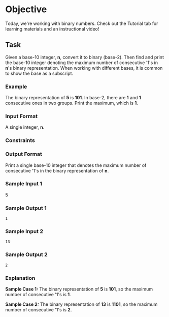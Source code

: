 # Objective
Today, we're working with binary numbers. Check out the Tutorial tab for learning materials and an instructional video!

## Task
Given a base-10 integer, **n**, convert it to binary (base-2). Then find and print the base-10 integer denoting the maximum number of consecutive '1's in **n**'s binary representation. When working with different bases, it is common to show the base as a subscript.

### Example
The binary representation of **5** is **101**. In base-2, there are **1** and **1** consecutive ones in two groups. Print the maximum, which is **1**.

### Input Format

A single integer, **n**.

### Constraints

### Output Format

Print a single base-10 integer that denotes the maximum number of consecutive '1's in the binary representation of **n**.

### Sample Input 1

5

### Sample Output 1

```
1
```

### Sample Input 2

```
13
```

### Sample Output 2

```
2
```

### Explanation

**Sample Case 1:**
The binary representation of **5** is **101**, so the maximum number of consecutive '1's is **1**.

**Sample Case 2:**
The binary representation of **13** is **1101**, so the maximum number of consecutive '1's is **2**.
```

